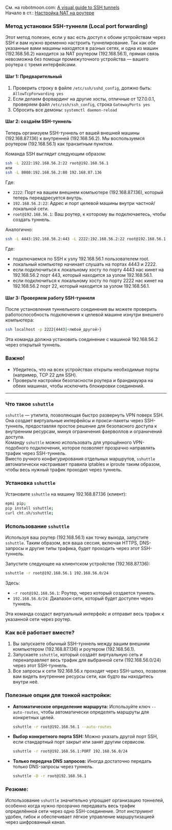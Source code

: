 См. на robotmoon.com: [A visual guide to SSH tunnels](https://robotmoon.com/ssh-tunnels/)
<br/> Начало в ст.: [Настройка NAT на роутере](https://github.com/sherbettt/BASH-cheats/blob/main/Настройка%20NAT%20на%20роутере%20с%20Ubuntu.md)


### Метод установки SSH-туннеля (Local port forwarding)

Этот метод полезен, если у вас есть доступ к обоим устройствам через SSH и вам нужно временно настроить туннелирование.
Так как обе указанные вами машины находятся в разных сетях, и одна из машин (192.168.56.2) находится за NAT роутером (192.168.56.1), прямая связь невозможна без помощи промежуточного устройства — вашего роутера с тремя интерфейсами.

#### Шаг 1: Предварительный
1. Проверить строку в файле `/etc/ssh/sshd_config`, должно быть: `AllowTcpForwarding yes`
2. Если делаем форвардинг на другие хосты, отличные от 127.0.0.1, проверяем файл `/etc/ssh/ssh_config`, строка `GatewayPorts yes`
3. Сбросить все демоны: `systemctl daemon-reload`

#### Шаг 2: создаём SSH-туннель  
   Теперь организуем SSH-туннель от вашей внешней машины (192.168.87.136) к внутренней (192.168.56.2). Мы воспользуемся роутером (192.168.56.1) как транзитным пунктом.

   Команда SSH выглядит следующим образом:

   ```bash
   ssh -L 2222:192.168.56.2:22 root@192.168.56.1
   или
   ssh -L 8080:192.168.56.2:80 192.168.87.136
   ```
   Где:
   - `2222`: Порт на вашем внешнем компьютере (192.168.87.136), который теперь переадресуется внутрь.
   - `192.168.56.2:22`: Адрес и порт целевой машины внутри частной/локальной сети.
   - `root@192.168.56.1`: Ваш роутер, к которому вы подключаетесь, чтобы создать туннель.

   Аналогично: 
   ```bash
   ssh -L 4443:192.168.56.2:443 -L 2222:192.168.56.2:22 root@192.168.56.1
   ```
   Где:
  - подключаемся по SSH к узлу 192.168.56.1 пользователем root.
  - локальный компьютер начинает слушать на портах 4443 и 2222.
  - если подключиться к локальному хосту по порту 4443 нас кинет на 192.168.56.2 порт 443, который находится за узлом 192.168.56.1.
  - если подключиться к локальному хосту по порту 2222 нас кинет на 192.168.56.2 порт 22, который находится за узлом 192.168.56.1.


#### Шаг 3: Проверяем работу SSH-туннеля
   После установления туннельного соединения вы можете проверить работоспособность подключения к целевой машине изнутри внешнего компьютера:

   ```bash
   ssh localhost -p 2222{4443|<любой_другой>}
   ```

   Эта команда должна установить соединение с машиной 192.168.56.2 через открытый туннель.

### Важно!
- Убедитесь, что на всех устройствах открыты необходимые порты (например, TCP 22 для SSH).
- Проверьте настройки безопасности роутера и брандмауэра на обеих машинах, чтобы исключить блокировки соединений.

---

### Что такое `sshuttle`
`sshuttle` — утилита, позволяющая быстро развернуть VPN поверх SSH. Она создает виртуальные интерфейсы и прокси-пакеты через SSH-туннель, предоставляя простое решение для безопасного доступа к внутренним ресурсам, минуя ограничения фаерволлов и ограничений доступа.
<br/> Команду `sshuttle` можно использовать для упрощённого VPN-подобного подключения, которое позволяет прозрачно направлять трафик через SSH-туннель. 
<br/> Вместо ручного конфигурирования отдельных маршрутов, `sshuttle` автоматически настраивает правила iptables и iproute таким образом, чтобы весь нужный трафик проходил через туннель.

### Установка `sshuttle`
Установите `sshuttle` на машину 192.168.87.136 (клиент):

```bash
epmi pip;
pip install sshuttle;
curl cht.sh/sshuttle;
```

### Использование `sshuttle`
Используя ваш роутер (192.168.56.1) как точку выхода, запустите `sshuttle`. Таким образом, вся ваша сессия, включая HTTPS, DNS-запросы и другие типы трафика, будет проходить через этот SSH-туннель.

Запустите следующее на клиентском устройстве (192.168.87.136):

```bash
sshuttle -r root@192.168.56.1 192.168.56.0/24
```

Здесь:
- `-r root@192.168.56.1`: Роутер, через который создается туннель.
- `192.168.56.0/24`: Диапазон сети, который будет доступен через туннель.

Эта команда создаст виртуальный интерфейс и отправит весь трафик к указанной сети через роутер.

### Как всё работает вместе?

1. Вы запускаете обычный SSH-туннель между вашим внешним компьютером (192.168.87.136) и роутером (192.168.56.1).
2. Запускаете `sshuttle`, который создаёт виртуальную сеть и перенаправляет весь трафик для выбранной сети (192.168.56.0/24) через этот SSH-туннель.
3. Все запросы к сети 192.168.56.x проходят через SSH-шлюз, позволяя вам видеть внутренние ресурсы сети, как будто вы находитесь внутри неё.

### Полезные опции для тонкой настройки:
- **Автоматическое определение маршрута:** Используйте ключ `--auto-routes`, чтобы автоматически определять маршруты для конкретных целей.

  ```bash
  sshuttle -r root@192.168.56.1 --auto-routes
  ```

- **Выбор конкретного порта SSH:** Можно указать другой порт SSH, если стандартный порт закрыт или занят другим сервисом.

  ```bash
  sshuttle -r root@192.168.56.1:PORT 192.168.56.0/24
  ```

- **Только передача DNS запросов:** Иногда достаточно передать только DNS-запросы через туннель.

  ```bash
  sshuttle -D -r root@192.168.56.1
  ```

### Резюме:

Использование `sshuttle` значительно упрощает организацию тоннелей, особенно когда нужно прозрачно передавать весь трафик определённой сети через одно SSH-соединение. Этот инструмент удобен, гибок и обеспечивает лёгкое управление маршрутизацией через шифрованный канал.
